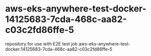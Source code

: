 # aws-eks-anywhere-test-docker-14125683-7cda-468c-aa82-c03c2fd86ffe-5
repository for use with E2E test job aws-eks-anywhere-test-docker:14125683-7cda-468c-aa82-c03c2fd86ffe-5
